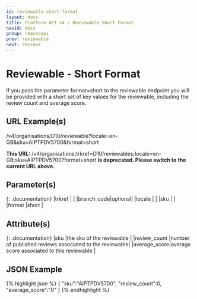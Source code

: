 ```yaml
---
id: reviewable-short-format
layout: docs
title: Platform API v4 / Reviewable Short Format
navId: docs
group: reevooapi
prev: reviewable
next: reviews
---
```


# Reviewable - Short Format
If you pass the parameter format=short to the reviewable endpoint you will be provided with
a short set of key values for the reviewable, including the review count and average score.

## URL Example(s)
/v4/organisations/D10/reviewable?locale=en-GB&sku=AIPTPDV5700&format=short

<div class="warning">
  <strong>This URL: </strong> 
  /v4/organisations;trkref=D10/reviewables;locale=en-GB;sku=AIPTPDV5700?format=short
  <strong> is deprecated. Please switch to the current URL above.</strong><br/>
</div>

## Parameter(s)

{: .documentation}
|trkref     |        |
|branch_code|optional|
|locale     |        |
|sku        |        |
|format     |short   |

## Attribute(s)

{: .documentation}
|sku          |the sku of the reviewable                               |
|review_count |number of published reviews associated to the reviewable|
|average_score|average score associated to this reviewable             |

## JSON Example
{% highlight json %}
{
   "sku":"AIPTPDV5700",
   "review_count":0,
   "average_score":"0"
}
{% endhighlight %}
